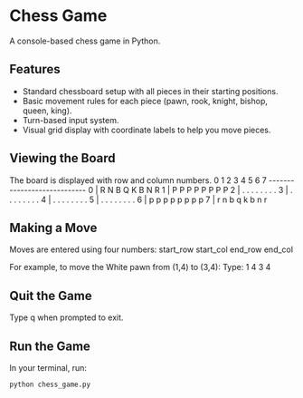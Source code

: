# Chess Game

A console-based chess game in Python.

## Features

- Standard chessboard setup with all pieces in their starting positions.
- Basic movement rules for each piece (pawn, rook, knight, bishop, queen, king).
- Turn-based input system.
- Visual grid display with coordinate labels to help you move pieces.

## Viewing the Board 
The board is displayed with row and column numbers. 
      0  1  2  3  4  5  6  7
    ----------------------------
0  |  R  N  B  Q  K  B  N  R
1  |  P  P  P  P  P  P  P  P
2  |  .  .  .  .  .  .  .  .
3  |  .  .  .  .  .  .  .  .
4  |  .  .  .  .  .  .  .  .
5  |  .  .  .  .  .  .  .  .
6  |  p  p  p  p  p  p  p  p
7  |  r  n  b  q  k  b  n  r

## Making a Move 
Moves are entered using four numbers:
start_row start_col end_row end_col

For example, to move the White pawn from (1,4) to (3,4):
Type: 1 4 3 4

## Quit the Game
Type q when prompted to exit.

## Run the Game 
   In your terminal, run:
   ```bash
   python chess_game.py


